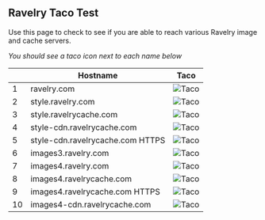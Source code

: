 ## Ravelry Taco Test

Use this page to check to see  if you are able to reach various Ravelry image and cache servers.

*You should see a taco icon next to each name below*

|   |                 Hostname                 |                                Taco                                 |
|---|-----------------------------------|------------------------------------------------------------------|
| 1 | ravelry.com                   | ![Taco](http://www.ravelry.com/images/emo/taco.png)              |
| 2 | style.ravelry.com                 | ![Taco](http://style.ravelry.com/images/emo/taco.png)       |
| 3 | style.ravelrycache.com            | ![Taco](http://style.ravelrycache.com/images/emo/taco.png)       |
| 4 | style-cdn.ravelrycache.com        | ![Taco]( http://style-cdn.ravelrycache.com/images/emo/taco.png)  |
| 5 | style-cdn.ravelrycache.com HTTPS  | ![Taco]( https://style-cdn.ravelrycache.com/images/emo/taco.png) |
| 6 | images3.ravelry.com               |  ![Taco](http://images3.ravelry.com/test/taco.png)               |
| 7 | images4.ravelry.com               | ![Taco](http://images4.ravelry.com/test/taco.png)                |
| 8 | images4.ravelrycache.com          |   ![Taco](http://images4.ravelrycache.com/test/taco.png)         |
| 9 | images4.ravelrycache.com HTTPS         | ![Taco](https://images4.ravelrycache.com/test/taco.png)                |
|10 | images4-cdn.ravelrycache.com      | ![Taco](http://images4-cdn.ravelrycache.com/test/taco.png)       |



